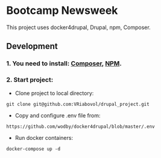 # Bootcamp Newsweek

This project uses docker4drupal, Drupal, npm, Composer.

## Development

### 1. You need to install: [Composer](https://getcomposer.org/doc/00-intro.md#installation-linux-unix-osx), [NPM](https://docs.npmjs.com/cli/v8/commands/npm-install).

### 2. Start project:
- Clone project to local directory:
```
git clone git@github.com:VRiabovol/drupal_project.git
```
- Copy and configure .env file from: 
```
https://github.com/wodby/docker4drupal/blob/master/.env
```
- Run docker containers:
```
docker-compose up -d
```
